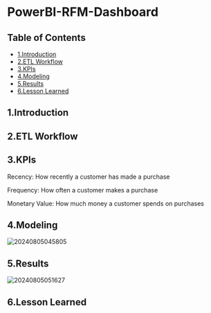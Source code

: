 # PowerBI-RFM-Dashboard
## Table of Contents
- [1.Introduction](#1Introduction)
- [2.ETL Workflow](#2ETL-Workflow)
- [3.KPIs](#3KPIs)
- [4.Modeling](#4Modeling)
- [5.Results](#5Results)
- [6.Lesson Learned](#6Lesson-Learned)
## 1.Introduction
## 2.ETL Workflow
## 3.KPIs
Recency: How recently a customer has made a purchase

Frequency: How often a customer makes a purchase

Monetary Value: How much money a customer spends on purchases
## 4.Modeling 
![20240805045805](https://github.com/user-attachments/assets/e1478b26-22b0-4c70-bf2a-afc59eca0cd3)
## 5.Results
![20240805051627](https://github.com/user-attachments/assets/e7c1b598-5ce3-4487-9c72-40f772c787b2)
## 6.Lesson Learned


